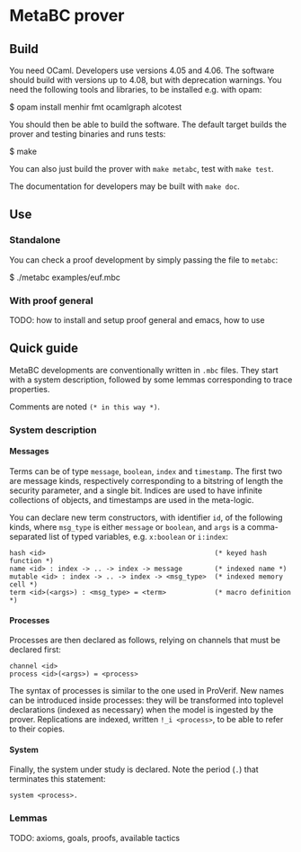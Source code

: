 # MetaBC prover


## Build

You need OCaml. Developers use versions 4.05 and 4.06. The software
should build with versions up to 4.08, but with deprecation warnings.
You need the following tools and libraries, to be installed e.g.
with opam:

$ opam install menhir fmt ocamlgraph alcotest

You should then be able to build the software. The default target
builds the prover and testing binaries and runs tests:

$ make

You can also just build the prover with `make metabc`, test with
`make test`.

The documentation for developers may be built with `make doc`.


## Use

### Standalone

You can check a proof development by simply passing the file to `metabc`:

$ ./metabc examples/euf.mbc

### With proof general

TODO: how to install and setup proof general and emacs, how to use


## Quick guide

MetaBC developments are conventionally written in `.mbc` files. They start
with a system description, followed by some lemmas corresponding to trace
properties.

Comments are noted `(* in this way *)`.

### System description

#### Messages

Terms can be of type `message`, `boolean`, `index` and `timestamp`.
The first two are message kinds, respectively corresponding to a bitstring
of length the security parameter, and a single bit. Indices are used to
have infinite collections of objects, and timestamps are used in the
meta-logic.

You can declare new term constructors, with identifier `id`,
of the following kinds, where `msg_type` is either `message` or
`boolean`, and `args` is a comma-separated list of typed variables,
e.g. `x:boolean` or `i:index`:
```
hash <id>                                          (* keyed hash function *)
name <id> : index -> .. -> index -> message        (* indexed name *)
mutable <id> : index -> .. -> index -> <msg_type>  (* indexed memory cell *)
term <id>(<args>) : <msg_type> = <term>            (* macro definition *)
```

#### Processes

Processes are then declared as follows, relying on channels that
must be declared first:
```
channel <id>
process <id>(<args>) = <process>
```
The syntax of processes is similar to the one used in ProVerif. New
names can be introduced inside processes: they will be transformed into
toplevel declarations (indexed as necessary) when the model is ingested
by the prover. Replications are indexed, written `!_i <process>`, to
be able to refer to their copies.

#### System

Finally, the system under study is declared. Note the period (`.`) that
terminates this statement:
```
system <process>.
```

### Lemmas

TODO: axioms, goals, proofs, available tactics

